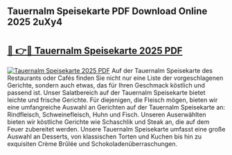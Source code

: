 ## Tauernalm Speisekarte PDF Download Online 2025 2uXy4

# <h2><a href="http://gcaij6n.nevu.top/?p=Tauernalm+Speisekarte">🔗 👉🔴 Tauernalm Speisekarte 2025 PDF</a></h2>

[![Tauernalm Speisekarte 2025 PDF](https://i.imgur.com/dBaPXMq.png)](http://gcaij6n.nevu.top/?p=Tauernalm+Speisekarte)
Auf der Tauernalm Speisekarte des Restaurants oder Cafés finden Sie nicht nur eine Liste der vorgeschlagenen Gerichte, sondern auch etwas, das für Ihren Geschmack köstlich und passend ist. Unser Salatbereich auf der Tauernalm Speisekarte bietet leichte und frische Gerichte. Für diejenigen, die Fleisch mögen, bieten wir eine umfangreiche Auswahl an Gerichten auf der Tauernalm Speisekarte an: Rindfleisch, Schweinefleisch, Huhn und Fisch. Unseren Auserwählten bieten wir köstliche Gerichte wie Schaschlik und Steak an, die auf dem Feuer zubereitet werden. Unsere Tauernalm Speisekarte umfasst eine große Auswahl an Desserts, von klassischen Torten und Kuchen bis hin zu exquisiten Crème Brûlée und Schokoladenüberraschungen.
